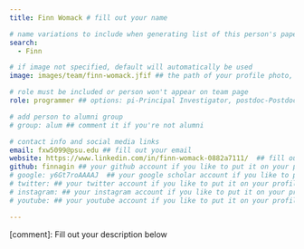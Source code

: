 ```yaml
---
title: Finn Womack # fill out your name

# name variations to include when generating list of this person's papers
search:
  - Finn

# if image not specified, default will automatically be used
image: images/team/finn-womack.jfif ## the path of your profile photo, please put it under 'images/team' and name it as firstname-lastname.jpg

# role must be included or person won't appear on team page
role: programmer ## options: pi-Principal Investigator, postdoc-Postdoctoral Researcher, phd-PhD Student, masters-Master's Student, undergrad-Undergraduate Student, highschool-High School Student, programmer-Software Engineer

# add person to alumni group
# group: alum ## comment it if you're not alumni

# contact info and social media links
email: fxw5099@psu.edu ## fill out your email
website: https://www.linkedin.com/in/finn-womack-0882a7111/  ## fill out the address of your pesonal website if you have or your linkedin profile if you like
github: finnagin ## your github account if you like to put it on your profile
# google: y6Gt7roAAAAJ  ## your google scholar account if you like to put it on your profile
# twitter: ## your twitter account if you like to put it on your profile
# instagram: ## your instagram account if you like to put it on your profile
# youtube: ## your youtube account if you like to put it on your profile

---
```

[comment]: Fill out your description below 

